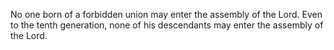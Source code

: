 No one born of a forbidden union may enter the assembly of the Lord. Even to the tenth generation, none of his descendants may enter the assembly of the Lord.
